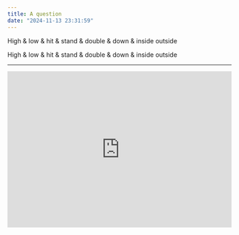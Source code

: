 ```yaml
---
title: A question
date: "2024-11-13 23:31:59"
---
```


High & low & hit & stand & double & down & inside outside

High & low & hit & stand & double & down & inside outside

---

<iframe style={{ borderRadius: '12px' }} src="https://open.spotify.com/embed/track/5Q1IwguNZPgxe5beZEkaaM?utm_source=generator" width="100%" height="352" frameBorder="0" allowfullscreen="" allow="autoplay; clipboard-write; encrypted-media; fullscreen; picture-in-picture" loading="lazy"></iframe>